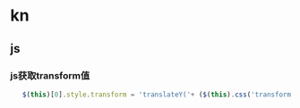 # kn  
## js  
### js获取transform值
```javascript
   $(this)[0].style.transform = 'translateY('+ ($(this).css('transform').match(/([-]\d+)|(\d+)/g)[5]-15) +'px)';
```
